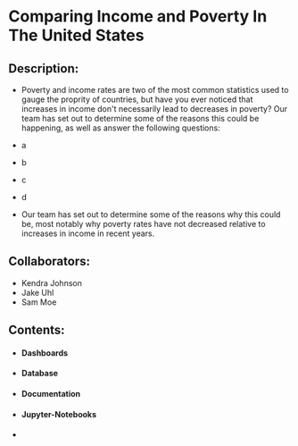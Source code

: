 # Comparing Income and Poverty In The United States

## Description:
- Poverty and income rates are two of the most common statistics used to gauge the proprity of countries, but have you ever noticed that increases in income don't necessarily lead to decreases in poverty? Our team has set out to determine some of the reasons this could be happening, as well as answer the following questions:
 - a
 - b
 - c
 - d

- Our team has set out to determine some of the reasons why this could be, most notably why poverty rates have not decreased relative to increases in income in recent years.

## Collaborators:
- Kendra Johnson
- Jake Uhl
- Sam Moe

## Contents:
- #### Dashboards
- #### Database
- #### Documentation
- #### Jupyter-Notebooks
- ####
